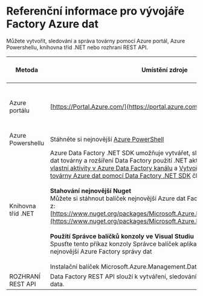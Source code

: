 <properties 
    pageTitle="Referenční informace pro vývojáře Factory Azure dat" 
    description="Další informace o různých způsobů vytvoření, sledování a správa továrny Azure dat"
    services="data-factory" 
    documentationCenter="" 
    authors="spelluru" 
    manager="jhubbard" 
    editor="monicar"/>

<tags 
    ms.service="data-factory" 
    ms.workload="data-services" 
    ms.tgt_pltfrm="na" 
    ms.devlang="na" 
    ms.topic="article" 
    ms.date="09/06/2016" 
    ms.author="spelluru"/>

# <a name="azure-data-factory-developer-reference"></a>Referenční informace pro vývojáře Factory Azure dat

Můžete vytvořit, sledování a správa továrny pomocí Azure portál, Azure Powershellu, knihovna tříd .NET nebo rozhraní REST API.

Metoda | Umístění zdroje | Karta Vývojář v odkazy
---------------------------------------------------- | ------------------------------ | -----------
Azure portálu  | [https://Portal.Azure.com/](https://portal.azure.com) | [Začínáme s Azure Data Factory (Azure portál)](data-factory-build-your-first-pipeline-using-editor.md)
Azure Powershellu | Stáhněte si nejnovější [Azure PowerShell](http://go.microsoft.com/?linkid=9811175&clcid=0x409) | [Reference pro rutiny](https://msdn.microsoft.com/library/dn820234.aspx) 
Knihovna tříd .NET | Azure Data Factory .NET SDK umožňuje vytvářet, sledovat a spravovat Azure dat továrny a rozšíření Data Factory použití .NET aktivity. V tématu [Použití vlastní aktivity v Azure Data Factory kanálu](data-factory-use-custom-activities.md) a [Vytvoření sledovat a správa továrny Azure dat pomocí Data Factory .NET SDK](data-factory-create-data-factories-programmatically.md) články vám pomůžou začít.<br/><br/><b>Stahování nejnovější Nuget</b><br/>Můžete si stáhnout balíček nejnovější Azure dat Factory správy knihovny Nuget z: [https://www.nuget.org/packages/Microsoft.Azure.Management.DataFactories/](https://www.nuget.org/packages/Microsoft.Azure.Management.DataFactories/)<br/><br/>**Použití Správce balíčků konzoly ve Visual Studiu**<br/>Spusťte tento příkaz konzoly Správce balíček aplikace Visual Studio získat okně nejnovější Azure Factory správy dat<br/><br/>Instalační balíček Microsoft.Azure.Management.DataFactories | [.NET SDK Reference](https://msdn.microsoft.com/library/mt415893.aspx)
ROZHRANÍ REST API | Data Factory REST API slouží k vytváření, sledování a správa továrny Azure data. | [Odkaz REST API](https://msdn.microsoft.com/library/dn906738.aspx)


 

